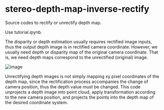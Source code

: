 # stereo-depth-map-inverse-rectify
Source codes to rectify or unrectify depth map.

Use tutorial.ipynb.

The disparity or depth estimation usually requires rectified image inputs, thus the output depth image is in rectified camera coordinate.
However, we usually need depth or disparity map of the original camera coordinate. That is, we need depth maps correspond to the unrectified (original) image.

![image](https://github.com/puostyoon/stereo-depth-map-inverse-rectify/assets/104057435/bfcc72f7-2beb-47f3-a020-21e83c5091d2)

Unrectifying depth images is not simply mapping xy pixel coordinates of the depth map, since the rectification process accompanies the change of camera position, thus the depth value must be changed.
This code unprojects a depth image into point cloud, apply transformation according to the new camera position, and projects the points into the depth map of the desired coordinate system.
